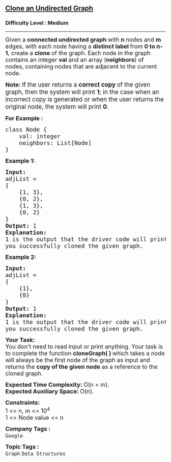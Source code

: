 <h2><a href="https://www.geeksforgeeks.org/problems/clone-graph/1">Clone an Undirected Graph</a></h2><h3>Difficulty Level : Medium</h3><hr><div class="problems_problem_content__Xm_eO"><p><span style="font-size: 18px;">Given a <strong>connected undirected graph&nbsp;</strong>with <strong>n </strong>nodes and <strong>m</strong> edges, with each node having a <strong>distinct label </strong>from <strong>0 to n-1</strong>, create a <strong>clone </strong>of the graph. Each node in the graph contains an integer <strong>val</strong> and an array (</span><strong style="font-size: 18px;">neighbors</strong><span style="font-size: 18px;">) of nodes,</span><strong style="font-size: 18px;">&nbsp;</strong><span style="font-size: 18px;">containing nodes that are adjacent to the current node</span><span style="font-size: 18px;">.</span></p>
<p><strong style="font-size: 18px;">Note:&nbsp;</strong><span style="font-size: 14pt;">If the user returns a <strong>correct copy </strong>of the given graph, then the system will print <strong>1</strong>; in the case when an incorrect copy is generated or when the user returns the original node, the system will print <strong>0</strong>.</span></p>
<p><span style="font-size: 18px;"><strong>For Example :&nbsp; &nbsp;&nbsp;</strong></span></p>
<pre><span style="font-size: 18px;">class Node {
    val: integer
    neighbors: List[Node]
}</span></pre>
<p><span style="font-size: 18px;"><strong>Example 1:</strong></span></p>
<pre><span style="font-size: 18px;"><strong>Input:
</strong>adjList = <br>{<br>    {1, 3},<br>    {0, 2},<br>    {1, 3},<br>    {0, 2}<br>}
<strong>Output: </strong>1
<strong>Explanation:<br></strong>1 is the output that the driver code will print in case <br>you successfully cloned the given graph.</span></pre>
<p><span style="font-size: 18px;"><strong>Example 2:</strong></span></p>
<pre><span style="font-size: 18px;"><strong>Input:
</strong>adjList = <br>{<br>    {1},<br>    {0}<br>}
<strong>Output: </strong>1
<strong>Explanation: <br></strong>1 is the output that the driver code will print in case<br>you successfully cloned the given graph.</span></pre>
<p><span style="font-size: 18px;"><strong>Your Task:</strong><br>You don't need to read input or print anything. Your task is to complete the function <strong>cloneGraph( )&nbsp;</strong>which takes a&nbsp;node will always be the first node of the graph</span><span style="font-size: 18px;"> as input and returns the&nbsp;<strong>copy of the given node</strong>&nbsp;as a reference to the cloned graph.</span></p>
<p><span style="font-size: 18px;"><strong>Expected Time Complexity:&nbsp;</strong>O(n + m).<br><strong>Expected Auxiliary Space:&nbsp;</strong>O(n).</span></p>
<p><span style="font-size: 18px;"><strong>Constraints:</strong><br>1 &lt;= n, m &lt;= 10<sup>4</sup><br>1 &lt;= Node value &lt;= n</span></p></div><p><span style=font-size:18px><strong>Company Tags : </strong><br><code>Google</code>&nbsp;<br><p><span style=font-size:18px><strong>Topic Tags : </strong><br><code>Graph</code>&nbsp;<code>Data Structures</code>&nbsp;